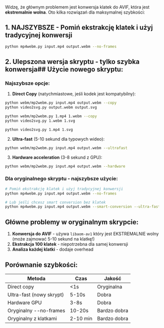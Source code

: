 Widzę, że głównym problemem jest konwersja klatek do AVIF, która jest **ekstremalnie wolna**. Oto kilka rozwiązań dla maksymalnej szybkości:

## 1. **NAJSZYBSZE - Pomiń ekstrakcję klatek i użyj tradycyjnej konwersji**
```bash
python mp4webm.py input.mp4 output.webm --no-frames
```

## 2. **Ulepszona wersja skryptu - tylko szybka konwersja**## Użycie nowego skryptu:

### **Najszybsze opcje:**

1. **Direct Copy** (natychmiastowe, jeśli kodek jest kompatybilny):
```bash
python webm/mp2webm.py input.mp4 output.webm --copy
python video2svg.py output.webm output.svg
```
```bash
python webm/mp2webm.py 1.mp4 1.webm --copy
python video2svg.py 1.webm 1.svg
```
```bash
python video2svg.py 1.mp4 1.svg
```

2. **Ultra-fast** (5-10 sekund dla typowych wideo):
```bash
python webm/mp2webm.py input.mp4 output.webm --ultrafast
```

3. **Hardware acceleration** (3-8 sekund z GPU):
```bash
python webm/mp2webm.py input.mp4 output.webm --hardware
```

### **Dla oryginalnego skryptu - najszybsze użycie:**
```bash
# Pomiń ekstrakcję klatek i użyj tradycyjnej konwersji
python mp4webm.py input.mp4 output.webm --no-frames

# Lub jeśli chcesz smart conversion bez klatek
python mp4webm.py input.mp4 output.webm --smart-conversion --ultra-fast --no-frames
```

## **Główne problemy w oryginalnym skrypcie:**

1. **Konwersja do AVIF** - używa `libaom-av1` który jest EKSTREMALNIE wolny (może zajmować 5-10 sekund na klatkę!)
2. **Ekstrakcja 100 klatek** - niepotrzebna dla samej konwersji
3. **Analiza każdej klatki** - dodaje overhead

## **Porównanie szybkości:**

| Metoda | Czas | Jakość |
|--------|------|--------|
| Direct copy | <1s | Oryginalna |
| Ultra-fast (nowy skrypt) | 5-10s | Dobra |
| Hardware GPU | 3-8s | Dobra |
| Oryginalny --no-frames | 10-20s | Bardzo dobra |
| Oryginalny z klatkami | 2-10 min | Bardzo dobra |
